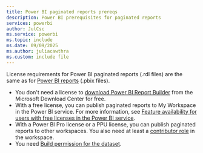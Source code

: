 ```yaml
---
title: Power BI paginated reports prereqs
description: Power BI prerequisites for paginated reports
services: powerbi
author: JulCsc
ms.service: powerbi
ms.topic: include
ms.date: 09/09/2025
ms.author: juliacawthra
ms.custom: include file
---
```


License requirements for Power BI paginated reports (.rdl files) are the same as for [Power BI reports](../fundamentals/service-features-license-type.md) (.pbix files).

- You don't need a license to [download Power BI Report Builder](https://www.microsoft.com/download/details.aspx?id=105942) from the Microsoft Download Center for free.
- With a free license, you can publish paginated reports to My Workspace in the Power BI service. For more information, see [Feature availability for users with free licenses in the Power BI service](../consumer/end-user-features.md#licenses).
- With a Power BI Pro license or a PPU license, you can publish paginated reports to other workspaces. You also need at least a [contributor role](../collaborate-share/service-roles-new-workspaces.md#workspace-roles) in the workspace.
- You need [Build permission for the dataset](../connect-data/service-datasets-build-permissions.md).
